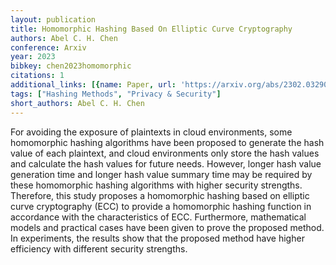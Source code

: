 ```yaml
---
layout: publication
title: Homomorphic Hashing Based On Elliptic Curve Cryptography
authors: Abel C. H. Chen
conference: Arxiv
year: 2023
bibkey: chen2023homomorphic
citations: 1
additional_links: [{name: Paper, url: 'https://arxiv.org/abs/2302.03290'}]
tags: ["Hashing Methods", "Privacy & Security"]
short_authors: Abel C. H. Chen
---
```

For avoiding the exposure of plaintexts in cloud environments, some
homomorphic hashing algorithms have been proposed to generate the hash value of
each plaintext, and cloud environments only store the hash values and calculate
the hash values for future needs. However, longer hash value generation time
and longer hash value summary time may be required by these homomorphic hashing
algorithms with higher security strengths. Therefore, this study proposes a
homomorphic hashing based on elliptic curve cryptography (ECC) to provide a
homomorphic hashing function in accordance with the characteristics of ECC.
Furthermore, mathematical models and practical cases have been given to prove
the proposed method. In experiments, the results show that the proposed method
have higher efficiency with different security strengths.